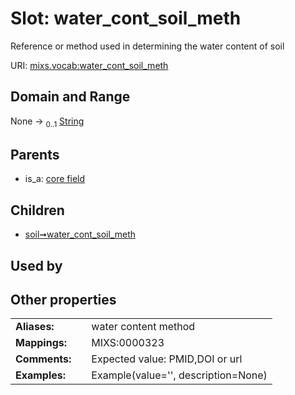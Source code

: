 
# Slot: water_cont_soil_meth


Reference or method used in determining the water content of soil

URI: [mixs.vocab:water_cont_soil_meth](https://w3id.org/mixs/vocab/water_cont_soil_meth)


## Domain and Range

None &#8594;  <sub>0..1</sub> [String](types/String.md)

## Parents

 *  is_a: [core field](core_field.md)

## Children

 *  [soil➞water_cont_soil_meth](soil_water_cont_soil_meth.md)

## Used by


## Other properties

|  |  |  |
| --- | --- | --- |
| **Aliases:** | | water content method |
| **Mappings:** | | MIXS:0000323 |
| **Comments:** | | Expected value: PMID,DOI or url |
| **Examples:** | | Example(value='', description=None) |

